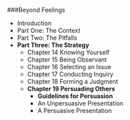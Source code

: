 ###Beyond Feelings
- Introduction
- Part One: The Context
- Part Two: The Pitfalls
- **Part Three: The Strategy**
    - Chapter 14 Knowing Yourself
    - Chapter 15 Being Observant
    - Chapter 16 Selecting an Issue
    - Chapter 17 Conducting Inquiry
    - Chapter 18 Forming a Judgment
    - **Chapter 19 Persuading Others**
        - **Guidelines for Persuasion**
        - An Unpersuasive Presentation
        - A Persuasive Presentation


